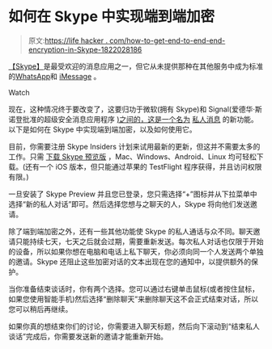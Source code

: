# 如何在 Skype 中实现端到端加密

> 原文:[https://life hacker . com/how-to-get-end-to-end-end-encryption-in-Skype-1822028186](https://lifehacker.com/how-to-get-end-to-end-encryption-in-skype-1822028186)

[【Skype】](https://lifehacker.com/now-you-can-send-friends-cash-using-skype-1797572254)是最受欢迎的消息应用之一，但它从未提供那种在其他服务中成为标准的[WhatsApp](https://lifehacker.com/whatsapp-just-added-live-location-sharing-heres-how-to-1819658511)和 [iMessage](https://lifehacker.com/how-to-prevent-imessages-from-accidentally-appearing-on-1794255706) 。

Watch

现在，这种情况终于要改变了，这要归功于微软(拥有 Skype)和 Signal(爱德华·斯诺登批准的超级安全消息应用程序 [)之间的，这是一个名为](https://gizmodo.com/edward-snowden-s-favored-encrypted-chat-app-signal-is-1740236667) [私人消息](https://support.skype.com/en/faq/FA34824/what-are-private-conversations-in-the-new-skype) 的新功能。以下是如何在 Skype 中实现端到端加密，以及如何使用它。

目前，你需要注册 Skype Insiders 计划来试用最新的更新，但这并不需要太多的工作。只需 [下载 Skype 预览版](https://www.skype.com/en/insider/) ，Mac、Windows、Android、Linux 均可轻松下载。(还有一个 iOS 版本，但只能通过苹果的 TestFlight 程序获得，并且访问权限有限。)

一旦安装了 Skype Preview 并且您已登录，您只需选择“+”图标并从下拉菜单中选择“新的私人对话”即可。然后选择您想与之聊天的人，Skype 将向他们发送邀请。

除了端到端加密之外，还有一些其他功能使 Skype 的私人通话与众不同。聊天邀请只能持续七天，七天之后就会过期，需要重新发送。每次私人对话也仅限于开始的设备，所以如果你想在电脑和电话上私下聊天，你必须向同一个人发送两个单独的邀请。Skype 还阻止这些加密对话的文本出现在您的通知中，以提供额外的保护。

当你准备结束谈话时，你有两个选择。您可以通过右键单击鼠标(或者按住鼠标，如果您使用智能手机)然后选择“删除聊天”来删除聊天这不会正式结束对话，所以您可以稍后再继续。

如果你真的想结束你们的讨论，你需要进入聊天标题，然后向下滚动到“结束私人谈话”完成后，你需要发送新的邀请才能重新开始。